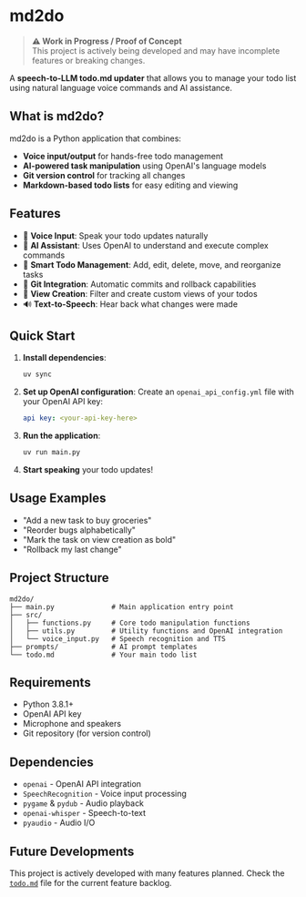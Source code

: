 # md2do

> **⚠️ Work in Progress / Proof of Concept**  
> This project is actively being developed and may have incomplete features or breaking changes.

A **speech-to-LLM todo.md updater** that allows you to manage your todo list using natural language voice commands and AI assistance.

## What is md2do?

md2do is a Python application that combines:
- **Voice input/output** for hands-free todo management
- **AI-powered task manipulation** using OpenAI's language models
- **Git version control** for tracking all changes
- **Markdown-based todo lists** for easy editing and viewing

## Features

- 🎤 **Voice Input**: Speak your todo updates naturally
- 🤖 **AI Assistant**: Uses OpenAI to understand and execute complex commands
- 📝 **Smart Todo Management**: Add, edit, delete, move, and reorganize tasks
- 🔄 **Git Integration**: Automatic commits and rollback capabilities
- 📱 **View Creation**: Filter and create custom views of your todos
- 🔊 **Text-to-Speech**: Hear back what changes were made

## Quick Start

1. **Install dependencies**:
   ```bash
   uv sync
   ```

2. **Set up OpenAI configuration**:
   Create an `openai_api_config.yml` file with your OpenAI API key:
   ```yaml
   api key: <your-api-key-here>
   ```

3. **Run the application**:
   ```bash
   uv run main.py
   ```

4. **Start speaking** your todo updates!

## Usage Examples

- "Add a new task to buy groceries"
- "Reorder bugs alphabetically"
- "Mark the task on view creation as bold"
- "Rollback my last change"

## Project Structure

```
md2do/
├── main.py              # Main application entry point
├── src/
│   ├── functions.py     # Core todo manipulation functions
│   ├── utils.py         # Utility functions and OpenAI integration
│   └── voice_input.py   # Speech recognition and TTS
├── prompts/             # AI prompt templates
└── todo.md              # Your main todo list
```

## Requirements

- Python 3.8.1+
- OpenAI API key
- Microphone and speakers
- Git repository (for version control)

## Dependencies

- `openai` - OpenAI API integration
- `SpeechRecognition` - Voice input processing
- `pygame` & `pydub` - Audio playback
- `openai-whisper` - Speech-to-text
- `pyaudio` - Audio I/O

## Future Developments

This project is actively developed with many features planned. Check the [`todo.md`](todo.md) file for the current feature backlog.
